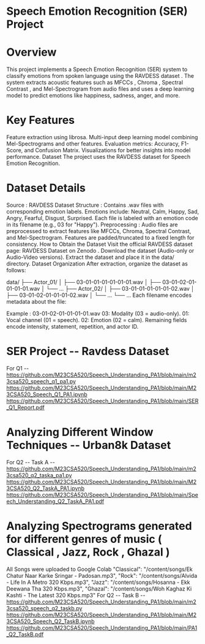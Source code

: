 # Speech Emotion Recognition (SER) Project

# Overview
This project implements a Speech Emotion Recognition (SER) system to classify emotions from spoken language using the RAVDESS dataset . The system extracts acoustic features such as MFCCs , Chroma , Spectral Contrast , and Mel-Spectrogram from audio files and uses a deep learning model to predict emotions like happiness, sadness, anger, and more.

# Key Features
Feature extraction using librosa.
Multi-input deep learning model combining Mel-Spectrograms and other features.
Evaluation metrics: Accuracy, F1-Score, and Confusion Matrix.
Visualizations for better insights into model performance.
Dataset
The project uses the RAVDESS dataset for Speech Emotion Recognition.

# Dataset Details
Source : RAVDESS Dataset
Structure :
Contains .wav files with corresponding emotion labels.
Emotions include: Neutral, Calm, Happy, Sad, Angry, Fearful, Disgust, Surprised.
Each file is labeled with an emotion code in its filename (e.g., 03 for "Happy").
Preprocessing :
Audio files are preprocessed to extract features like MFCCs, Chroma, Spectral Contrast, and Mel-Spectrogram.
Features are padded/truncated to a fixed length for consistency.
How to Obtain the Dataset
Visit the official RAVDESS dataset page: RAVDESS Dataset on Zenodo .
Download the dataset (Audio-only or Audio-Video versions).
Extract the dataset and place it in the data/ directory.
Dataset Organization
After extraction, organize the dataset as follows:

data/
├── Actor_01/
│   ├── 03-01-01-01-01-01-01.wav
│   ├── 03-01-02-01-01-01-01.wav
│   └── ...
├── Actor_02/
│   ├── 03-01-01-01-01-01-02.wav
│   ├── 03-01-02-01-01-01-02.wav
│   └── ...
└── ...
Each filename encodes metadata about the file:

Example : 03-01-02-01-01-01-01.wav
03: Modality (03 = audio-only).
01: Vocal channel (01 = speech).
02: Emotion (02 = calm).
Remaining fields encode intensity, statement, repetition, and actor ID.

# SER Project -- Ravdess Dataset
For Q1 -- https://github.com/M23CSA520/Speech_Understanding_PA1/blob/main/m23csa520_speech_q1_pa1.py
          https://github.com/M23CSA520/Speech_Understanding_PA1/blob/main/M23CSA520_Speech_Q1_PA1.ipynb
          https://github.com/M23CSA520/Speech_Understanding_PA1/blob/main/SER_Q1_Report.pdf


# Analyzing Different Window Techniques -- Urban8k Dataset
For Q2 -- Task A -- https://github.com/M23CSA520/Speech_Understanding_PA1/blob/main/m23csa520_q2_taska_pa1.py
                    https://github.com/M23CSA520/Speech_Understanding_PA1/blob/main/M23CSA520_Q2_TaskA_PA1.ipynb
                    https://github.com/M23CSA520/Speech_Understanding_PA1/blob/main/Speech_Understanding_Q2_TaskA_PA1.pdf


# Analyzing Spectrograms generated for different genres of music ( Classical , Jazz, Rock , Ghazal )
All Songs were uploaded to Google Colab
    "Classical": "/content/songs/Ek Chatur Naar Karke Sringar - Padosan.mp3",
    "Rock": "/content/songs/Alvida - Life In A Metro 320 Kbps.mp3",
    "Jazz": "/content/songs/Hosanna - Ekk Deewana Tha 320 Kbps.mp3",
    "Ghazal": "/content/songs/Woh Kaghaz Ki Kashti - The Latest 320 Kbps.mp3"
For Q2 -- Task B -- https://github.com/M23CSA520/Speech_Understanding_PA1/blob/main/m23csa520_speech_q2_taskb.py
                    https://github.com/M23CSA520/Speech_Understanding_PA1/blob/main/M23CSA520_Speech_Q2_TaskB.ipynb
                    https://github.com/M23CSA520/Speech_Understanding_PA1/blob/main/PA1_Q2_TaskB.pdf




